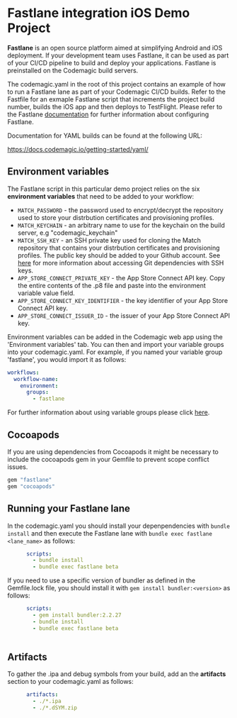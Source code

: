 # Fastlane integration iOS Demo Project

**Fastlane** is an open source platform aimed at simplifying Android and iOS deployment. If your development team uses Fastlane, it can be used as part of your CI/CD pipeline to build and deploy your applications. Fastlane is preinstalled on the Codemagic build servers.

The codemagic.yaml in the root of this project contains an example of how to run a Fastlane lane as part of your Codemagic CI/CD builds. Refer to the Fastfile for an exmaple Fastlane script that increments the project build number, builds the iOS app and then deploys to TestFlight. Please refer to the Fastlane [documentation](https://docs.fastlane.tools/) for further information about configuring Fastlane.   

Documentation for YAML builds can be found at the following URL:

https://docs.codemagic.io/getting-started/yaml/

## Environment variables

The Fastlane script in this particular demo project relies on the six **environment variables** that need to be added to your workflow:

- `MATCH_PASSWORD` - the password used to encrypt/decrypt the repository used to store your distrbution certificates and provisioning profiles.
- `MATCH_KEYCHAIN` - an arbitrary name to use for the keychain on the build server, e.g "codemagic_keychain"
- `MATCH_SSH_KEY` - an SSH private key used for cloning the Match repository that contains your distrbution certificates and provisioning profiles. The public key should be added to your Github account. See [here](https://docs.codemagic.io/configuration/access-private-git-submodules/) for more information about accessing Git dependencies with SSH keys.
- `APP_STORE_CONNECT_PRIVATE_KEY` - the App Store Connect API key. Copy the entire contents of the .p8 file and paste into the environment variable value field.
- `APP_STORE_CONNECT_KEY_IDENTIFIER` - the key identifier of your App Store Connect API key.
- `APP_STORE_CONNECT_ISSUER_ID` - the issuer of your App Store Connect API key.

Environment variables can be added in the Codemagic web app using the 'Environment variables' tab. You can then and import your variable groups into your codemagic.yaml. For example, if you named your variable group 'fastlane', you would import it as follows:

```yaml
workflows:
  workflow-name:
    environment:
      groups:
        - fastlane
```

For further information about using variable groups please click [here](https://docs.codemagic.io/variables/environment-variable-groups/).

## Cocoapods

If you are using dependencies from Cocoapods it might be necessary to include the cocoapods gem in your Gemfile to prevent scope conflict issues. 

```ruby
gem "fastlane"
gem "cocoapods"
```

## Running your Fastlane lane

In the codemagic.yaml you should install your depenpendencies with `bundle install` and then execute the Fastlane lane with `bundle exec fastlane <lane_name>` as follows:

```yaml
      scripts:
        - bundle install
        - bundle exec fastlane beta
```

If you need to use a specific version of bundler as defined in the Gemfile.lock file, you should install it with `gem install bundler:<version>` as follows:

```yaml
      scripts:
        - gem install bundler:2.2.27
        - bundle install
        - bundle exec fastlane beta
       
```

## Artifacts

To gather the .ipa and debug symbols from your build, add an the **artifacts** section to your codemagic.yaml as follows:

```yaml
      artifacts:
        - ./*.ipa
        - ./*.dSYM.zip      
```